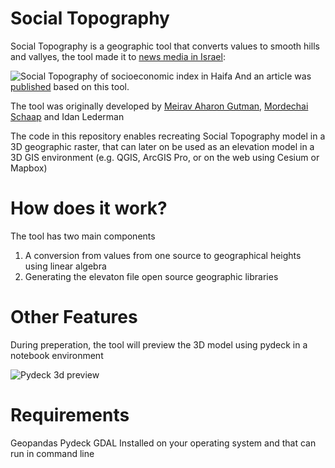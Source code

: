 # Social Topography

Social Topography is a geographic tool that converts values to smooth hills and vallyes,
the tool made it to [news media in Israel](https://www.calcalist.co.il/local/articles/0,7340,L-3680112,00.html):

![Social Topography of socioeconomic index in Haifa](https://shai2u.github.io/social-topography/site/images/image_4.png)
And an article was [published](https://www.sciencedirect.com/science/article/abs/pii/S0743016717310331) based on this tool.

The tool was originally developed by [Meirav Aharon Gutman](https://www.linkedin.com/in/meirav-aharon-gutman-67931679), [Mordechai Schaap](https://www.linkedin.com/in/mordechaischaap/) and Idan Lederman

The code in this repository enables recreating Social Topography model in a 3D geographic raster, that can later on be used as an elevation model in a 3D GIS environment (e.g. QGIS, ArcGIS Pro, or on the web using Cesium or Mapbox)

# How does it work?

The tool has two main components

1. A conversion from values from one source to geographical heights using linear algebra
2. Generating the elevaton file open source geographic libraries

# Other Features

During preperation, the tool will preview
the 3D model using pydeck in a notebook environment

![Pydeck 3d preview](https://shai2u.github.io/social-topography/site/images/preview.png)
# Requirements

Geopandas
Pydeck
GDAL Installed on your operating system and that can run in command line
